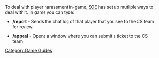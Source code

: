 To deal with player harassment in-game, [SOE](SOE.md "wikilink") has set up
mutliple ways to deal with it. In game you can type:

- **/report <playername>** - Sends the chat log of that player that
  you see to the CS team for review.

<!-- -->

- **/appeal** - Opens a window where you can submit a ticket to the CS
  team.

[Category:Game Guides](Category:Game_Guides.md "wikilink")
